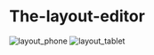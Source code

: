 # The-layout-editor
![layout_phone](https://user-images.githubusercontent.com/50354267/161713972-1a04e1f0-edf2-4dcb-b343-390e2b529f32.gif)
![layout_tablet](https://user-images.githubusercontent.com/50354267/161713985-8c7f6e8e-012c-44a8-95e9-71eceece4746.gif)

